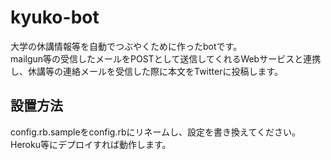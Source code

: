 kyuko-bot
=========

大学の休講情報等を自動でつぶやくために作ったbotです。  
mailgun等の受信したメールをPOSTとして送信してくれるWebサービスと連携し、休講等の連絡メールを受信した際に本文をTwitterに投稿します。

## 設置方法
config.rb.sampleをconfig.rbにリネームし、設定を書き換えてください。  
Heroku等にデプロイすれば動作します。
